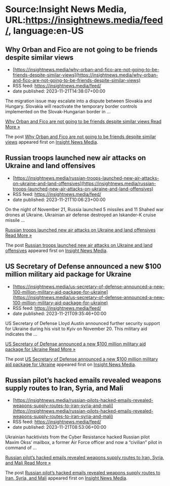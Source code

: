 # Source:Insight News Media, URL:https://insightnews.media/feed/, language:en-US

## Why Orban and Fico are not going to be friends despite similar views
 - [https://insightnews.media/why-orban-and-fico-are-not-going-to-be-friends-despite-similar-views](https://insightnews.media/why-orban-and-fico-are-not-going-to-be-friends-despite-similar-views)
 - RSS feed: https://insightnews.media/feed/
 - date published: 2023-11-21T14:38:07+00:00

<p>The migration issue may escalate into a dispute between Slovakia and Hungary. Slovakia will reactivate the temporary border controls implemented on the Slovak-Hungarian border in &#8230;</p>
<p class="read-more"> <a class="ast-button" href="https://insightnews.media/why-orban-and-fico-are-not-going-to-be-friends-despite-similar-views/"> <span class="screen-reader-text">Why Orban and Fico are not going to be friends despite similar views</span> Read More »</a></p>
<p>The post <a href="https://insightnews.media/why-orban-and-fico-are-not-going-to-be-friends-despite-similar-views/">Why Orban and Fico are not going to be friends despite similar views</a> appeared first on <a href="https://insightnews.media">Insight News Media</a>.</p>

## Russian troops launched new air attacks on Ukraine and land offensives
 - [https://insightnews.media/russian-troops-launched-new-air-attacks-on-ukraine-and-land-offensives](https://insightnews.media/russian-troops-launched-new-air-attacks-on-ukraine-and-land-offensives)
 - RSS feed: https://insightnews.media/feed/
 - date published: 2023-11-21T10:06:23+00:00

<p>On the night of November 21, Russia launched 5 missiles and 11 Shahed war drones at Ukraine. Ukrainian air defense destroyed an Iskander-K cruise missile &#8230;</p>
<p class="read-more"> <a class="ast-button" href="https://insightnews.media/russian-troops-launched-new-air-attacks-on-ukraine-and-land-offensives/"> <span class="screen-reader-text">Russian troops launched new air attacks on Ukraine and land offensives</span> Read More »</a></p>
<p>The post <a href="https://insightnews.media/russian-troops-launched-new-air-attacks-on-ukraine-and-land-offensives/">Russian troops launched new air attacks on Ukraine and land offensives</a> appeared first on <a href="https://insightnews.media">Insight News Media</a>.</p>

## US Secretary of Defense announced a new $100 million military aid package for Ukraine
 - [https://insightnews.media/us-secretary-of-defense-announced-a-new-100-million-military-aid-package-for-ukraine](https://insightnews.media/us-secretary-of-defense-announced-a-new-100-million-military-aid-package-for-ukraine)
 - RSS feed: https://insightnews.media/feed/
 - date published: 2023-11-21T09:35:46+00:00

<p>US Secretary of Defense Lloyd Austin announced further security support for Ukraine during his visit to Kyiv on November 20. This military aid indicates the &#8230;</p>
<p class="read-more"> <a class="ast-button" href="https://insightnews.media/us-secretary-of-defense-announced-a-new-100-million-military-aid-package-for-ukraine/"> <span class="screen-reader-text">US Secretary of Defense announced a new $100 million military aid package for Ukraine</span> Read More »</a></p>
<p>The post <a href="https://insightnews.media/us-secretary-of-defense-announced-a-new-100-million-military-aid-package-for-ukraine/">US Secretary of Defense announced a new $100 million military aid package for Ukraine</a> appeared first on <a href="https://insightnews.media">Insight News Media</a>.</p>

## Russian pilot’s hacked emails revealed weapons supply routes to Iran, Syria, and Mali
 - [https://insightnews.media/russian-pilots-hacked-emails-revealed-weapons-supply-routes-to-iran-syria-and-mali](https://insightnews.media/russian-pilots-hacked-emails-revealed-weapons-supply-routes-to-iran-syria-and-mali)
 - RSS feed: https://insightnews.media/feed/
 - date published: 2023-11-21T08:53:06+00:00

<p>Ukrainian hacktivists from the Cyber Resistance hacked Russian pilot Maxim Okss&#8217; mailbox, a former Air Force officer and now a &#8220;civilian&#8221; pilot in command of &#8230;</p>
<p class="read-more"> <a class="ast-button" href="https://insightnews.media/russian-pilots-hacked-emails-revealed-weapons-supply-routes-to-iran-syria-and-mali/"> <span class="screen-reader-text">Russian pilot&#8217;s hacked emails revealed weapons supply routes to Iran, Syria, and Mali</span> Read More »</a></p>
<p>The post <a href="https://insightnews.media/russian-pilots-hacked-emails-revealed-weapons-supply-routes-to-iran-syria-and-mali/">Russian pilot&#8217;s hacked emails revealed weapons supply routes to Iran, Syria, and Mali</a> appeared first on <a href="https://insightnews.media">Insight News Media</a>.</p>

